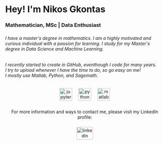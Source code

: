 <h1 align="left">Hey! I'm Nikos Gkontas</h1>

###

<h3 align="left">Mathematician, MSc | Data Enthusiast</h3>

###

<h6 align="left">I have a master's degree in mathematics. I am a highly motivated and curious individual with a passion for learning. 
I study for my Master's degree in Data Science and Machine Learning.</h6>

###

<h6 align="left">I recently started to create in GitHub, eventhough I code for many years. 
  <br>
I try to upload whenever I have the time to do, so go easy on me!
<br>
I mostly use Matlab, Python, and Sagemath.</h6>

###

<div align="center">
  <img src="https://cdn.jsdelivr.net/gh/devicons/devicon/icons/jupyter/jupyter-original.svg" height="40" alt="jupyter logo"  />
  <img width="12" />
  <img src="https://cdn.jsdelivr.net/gh/devicons/devicon/icons/python/python-original.svg" height="40" alt="python logo"  />
  <img width="12" />
  <img src="https://cdn.jsdelivr.net/gh/devicons/devicon/icons/matlab/matlab-original.svg" height="40" alt="matlab logo"  />
</div>

###

<p align="center">For more information and ways to contact me, please visit my LinkedIn profile:</p>

###

<div align="center">
  <a href="https://www.linkedin.com/in/nikosgkontas/" target="_blank">
    <img src="https://raw.githubusercontent.com/maurodesouza/profile-readme-generator/master/src/assets/icons/social/linkedin/default.svg" width="52" height="40" alt="linkedin logo"  />
  </a>
</div>

###
